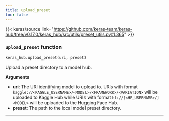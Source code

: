```yaml
---
title: upload_preset
toc: false
---
```


{{< keras/source link="https://github.com/keras-team/keras-hub/tree/v0.17.0/keras_hub/src/utils/preset_utils.py#L365" >}}

### `upload_preset` function

`keras_hub.upload_preset(uri, preset)`

Upload a preset directory to a model hub.

**Arguments**

- **uri**: The URI identifying model to upload to. URIs with format `kaggle://<KAGGLE_USERNAME>/<MODEL>/<FRAMEWORK>/<VARIATION>` will be uploaded to Kaggle Hub while URIs with format `hf://[<HF_USERNAME>/]<MODEL>` will be uploaded to the Hugging Face Hub.
- **preset**: The path to the local model preset directory.

---
